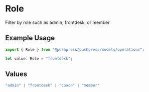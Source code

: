 # Role

Filter by role such as admin, frontdesk, or member

## Example Usage

```typescript
import { Role } from "@pushpress/pushpress/models/operations";

let value: Role = "frontdesk";
```

## Values

```typescript
"admin" | "frontdesk" | "coach" | "member"
```